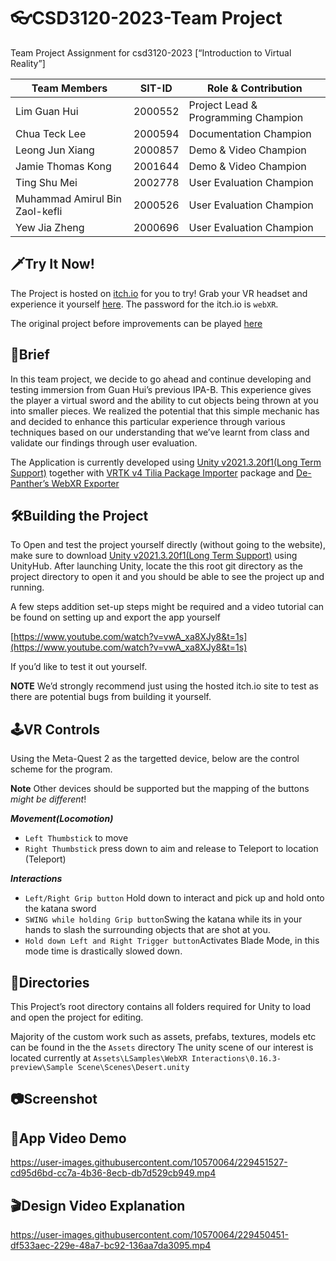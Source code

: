 # 👓CSD3120-2023-Team Project

Team Project Assignment for csd3120-2023 [“Introduction to Virtual Reality”]

| Team Members | SIT-ID | Role & Contribution |
| --- | --- | --- |
| Lim Guan Hui | 2000552 | Project Lead & Programming Champion |
| Chua Teck Lee | 2000594 | Documentation Champion |
| Leong Jun Xiang | 2000857 | Demo & Video Champion |
| Jamie Thomas Kong | 2001644 | Demo & Video Champion |
| Ting Shu Mei | 2002778 | User Evaluation Champion |
| Muhammad Amirul Bin Zaol-kefli | 2000526 | User Evaluation Champion |
| Yew Jia Zheng | 2000696 | User Evaluation Champion |

## 🗡️Try It Now!

The Project is hosted on [itch.io](http://itch.io) for you to try! Grab your VR headset and experience it yourself [here](https://coltcustom.itch.io/webxr-game). 
The password for the itch.io is ```webXR```.

The original project before improvements can be played [here](https://guanhuilim.github.io/csd3120-TeamProject/)

## 📃Brief

In this team project, we decide to go ahead and continue developing and testing immersion from Guan Hui’s previous IPA-B. This experience gives the player a virtual sword and the ability to cut objects being thrown at you into smaller pieces. We realized the potential that this simple mechanic has and decided to enhance this particular experience through various techniques based on our understanding that we’ve learnt from class and validate our findings through user evaluation.

The Application is currently developed using [Unity v2021.3.20f1(Long Term Support)](https://unity.com/releases/editor/whats-new/2021.3.20) together with [VRTK v4 Tilia Package Importer](https://assetstore.unity.com/packages/tools/utilities/vrtk-v4-tilia-package-importer-214936) package and [De-Panther’s WebXR Exporter](https://github.com/De-Panther/unity-webxr-export)

## 🛠️Building the Project

To Open and test the project yourself directly (without going to the website), make sure to download [Unity v2021.3.20f1(Long Term Support)](https://unity.com/releases/editor/whats-new/2021.3.20) using UnityHub. After launching Unity, locate the this root git directory as the project directory to open it and you should be able to see the project up and running.

A few steps addition set-up steps might be required and a video tutorial can be found on setting up and export the app yourself

[https://www.youtube.com/watch?v=vwA_xa8XJy8&t=1s](https://www.youtube.com/watch?v=vwA_xa8XJy8&t=1s)

If you’d like to test it out yourself.

**NOTE** We’d strongly recommend just using the hosted itch.io site to test as there are potential bugs from building it yourself.

## 🕹️VR Controls

Using the Meta-Quest 2 as the targetted device, below are the control scheme for the program.

**Note** Other devices should be supported but the mapping of the buttons *might be different*!

***Movement(Locomotion)*** 
- `Left Thumbstick` to move 
- `Right Thumbstick` press down to aim and release to Teleport to location (Teleport)

***Interactions*** 
- `Left/Right Grip button` Hold down to interact and pick up and hold onto the katana sword 
- `SWING while holding Grip button`Swing the katana while its in your hands to slash the surrounding objects that are shot at you. 
- `Hold down Left and Right Trigger button`Activates Blade Mode, in this mode time is drastically slowed down.

## 📁Directories

This Project’s root directory contains all folders required for Unity to load and open the project for editing.

Majority of the custom work such as assets, prefabs, textures, models etc can be found in the the `Assets` directory The unity scene of our interest is located currently at `Assets\LSamples\WebXR Interactions\0.16.3-preview\Sample Scene\Scenes\Desert.unity`

## 📷Screenshot

## 🎥App Video Demo

https://user-images.githubusercontent.com/10570064/229451527-cd95d6bd-cc7a-4b36-8ecb-db7d529cb949.mp4

## 🎬Design Video Explanation

https://user-images.githubusercontent.com/10570064/229450451-df533aec-229e-48a7-bc92-136aa7da3095.mp4
